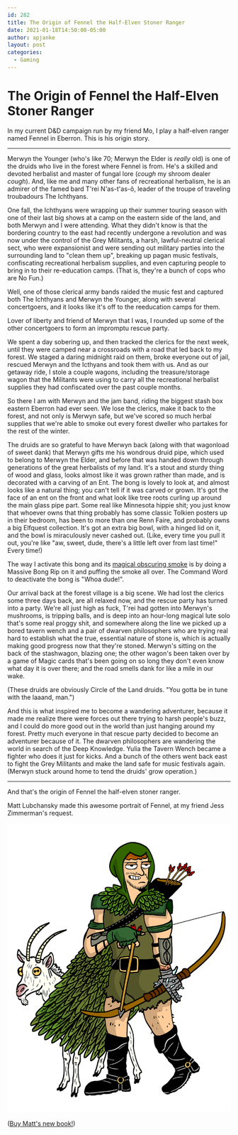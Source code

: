 ```yaml
---
id: 282
title: The Origin of Fennel the Half-Elven Stoner Ranger
date: 2021-01-18T14:50:00-05:00
author: apjanke
layout: post
categories:
  - Gaming
---
```


# The Origin of Fennel the Half-Elven Stoner Ranger

In my current D&D campaign run by my friend Mo, I play a half-elven ranger named Fennel in Eberron. This is his origin story.

-----------------------------------------

Merwyn the Younger (who's like 70; Merwyn the Elder is _really_ old) is one of the druids who live in the forest where Fennel is from. He's a skilled and devoted herbalist and master of fungal lore (*cough* my shroom dealer *cough*). And, like me and many other fans of recreational herbalism, he is an admirer of the famed bard T'rei N'as-t'as-ô, leader of the troupe of traveling troubadours The Ichthyans.

One fall, the Ichthyans were wrapping up their summer touring season with one of their last big shows at a camp on the eastern side of the land, and both Merwyn and I were attending. What they didn't know is that the bordering country to the east had recently undergone a revolution and was now under the control of the Grey Militants, a harsh, lawful-neutral clerical sect, who were expansionist and were sending out military parties into the surrounding land to "clean them up", breaking up pagan music festivals, confiscating recreational herbalism supplies, and even capturing people to bring in to their re-education camps. (That is, they're a bunch of cops who are No Fun.)

Well, one of those clerical army bands raided the music fest and captured both The Ichthyans and Merwyn the Younger, along with several concertgoers, and it looks like it's off to the reeducation camps for them.

Lover of liberty and friend of Merwyn that I was, I rounded up some of the other concertgoers to form an impromptu rescue party.

We spent a day sobering up, and then tracked the clerics for the next week, until they were camped near a crossroads with a road that led back to my forest. We staged a daring midnight raid on them, broke everyone out of jail, rescued Merwyn and the Icthyans and took them with us. And as our getaway ride, I stole a couple wagons, including the treasure/storage wagon that the Militants were using to carry all the recreational herbalist supplies they had confiscated over the past couple months.

So there I am with Merwyn and the jam band, riding the biggest stash box eastern Eberron had ever seen. We lose the clerics, make it back to the forest, and not only is Merwyn safe, but we've scored so much herbal supplies that we're able to smoke out every forest dweller who partakes for the rest of the winter.

The druids are so grateful to have Merwyn back (along with that wagonload of sweet dank) that Merwyn gifts me his wondrous druid pipe, which used to belong to Merwyn the Elder, and before that was handed down through generations of the great herbalists of my land. It's a stout and sturdy thing of wood and glass, looks almost like it was grown rather than made, and is decorated with a carving of an Ent. The bong is lovely to look at, and almost looks like a natural thing; you can't tell if it was carved or grown. It's got the face of an ent on the front and what look like tree roots curling up around the main glass pipe part. Some real like Minnesota hippie shit; you just know that whoever owns that thing probably has some classic Tolkien posters up in their bedroom, has been to more than one Renn Faire, and probably owns a big Elfquest collection. It's got an extra big bowl, with a hinged lid on it, and the bowl is miraculously never cashed out. (Like, every time you pull it out, you're like "aw, sweet, dude, there's a little left over from last time!" Every time!)

The way I activate this bong and its [magical obscuring smoke](https://www.dndbeyond.com/magic-items/eversmoking-bottle) is by doing a Massive Bong Rip on it and puffing the smoke all over. The Command Word to deactivate the bong is "Whoa dude!".

Our arrival back at the forest village is a big scene. We had lost the clerics some three days back, are all relaxed now, and the rescue party has turned into a party. We're all just high as fuck, T'rei had gotten into Merwyn's mushrooms, is tripping balls, and is deep into an hour-long magical lute solo that's some real proggy shit, and somewhere along the line we picked up a bored tavern wench and a pair of dwarven philosophers who are trying real hard to establish what the true, essential nature of stone is, which is actually making good progress now that they're stoned. Merwyn's sitting on the back of the stashwagon, blazing one; the other wagon's been taken over by a game of Magic cards that's been going on so long they don't even know what day it is over there; and the road smells dank for like a mile in our wake.

(These druids are obviously Circle of the Land druids. "You gotta be in tune with the laaand, man.")

And this is what inspired me to become a wandering adventurer, because it made me realize there were forces out there trying to harsh people's buzz, and I could do more good out in the world than just hanging around my forest. Pretty much everyone in that rescue party decided to become an adventurer because of it. The dwarven philosophers are wandering the world in search of the Deep Knowledge. Yulia the Tavern Wench became a fighter who does it just for kicks. And a bunch of the others went back east to fight the Grey Militants and make the land safe for music festivals again. (Merwyn stuck around home to tend the druids' grow operation.)

-----------------------------------------

And that's the origin of Fennel the half-elven stoner ranger.

Matt Lubchansky made this awesome portrait of Fennel, at my friend Jess Zimmerman's request.

![Portrait of Fennel the Half-Elven Stoner Ranger](/images/fennel-web.jpg)

([Buy Matt's new book!](https://store.silversprocket.net/products/the-antifa-super-soldier-cookbook-by-matt-lubchansky))